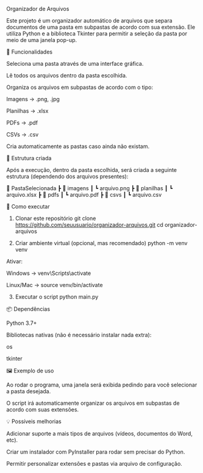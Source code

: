 Organizador de Arquivos

Este projeto é um organizador automático de arquivos que separa documentos de uma pasta em subpastas de acordo com sua extensão.
Ele utiliza Python e a biblioteca Tkinter para permitir a seleção da pasta por meio de uma janela pop-up.

🔧 Funcionalidades

Seleciona uma pasta através de uma interface gráfica.

Lê todos os arquivos dentro da pasta escolhida.

Organiza os arquivos em subpastas de acordo com o tipo:

Imagens → .png, .jpg

Planilhas → .xlsx

PDFs → .pdf

CSVs → .csv

Cria automaticamente as pastas caso ainda não existam.

📂 Estrutura criada

Após a execução, dentro da pasta escolhida, será criada a seguinte estrutura (dependendo dos arquivos presentes):

📁 PastaSelecionada
 ┣ 📁 imagens
 ┃ ┗ arquivo.png
 ┣ 📁 planilhas
 ┃ ┗ arquivo.xlsx
 ┣ 📁 pdfs
 ┃ ┗ arquivo.pdf
 ┣ 📁 csvs
 ┃ ┗ arquivo.csv

🚀 Como executar
1. Clonar este repositório
git clone https://github.com/seuusuario/organizador-arquivos.git
cd organizador-arquivos

2. Criar ambiente virtual (opcional, mas recomendado)
python -m venv venv


Ativar:

Windows → venv\Scripts\activate

Linux/Mac → source venv/bin/activate

3. Executar o script
python main.py

📦 Dependências

Python 3.7+

Bibliotecas nativas (não é necessário instalar nada extra):

os

tkinter

🖼️ Exemplo de uso

Ao rodar o programa, uma janela será exibida pedindo para você selecionar a pasta desejada.

O script irá automaticamente organizar os arquivos em subpastas de acordo com suas extensões.

💡 Possíveis melhorias

Adicionar suporte a mais tipos de arquivos (vídeos, documentos do Word, etc).

Criar um instalador com PyInstaller para rodar sem precisar do Python.

Permitir personalizar extensões e pastas via arquivo de configuração.
